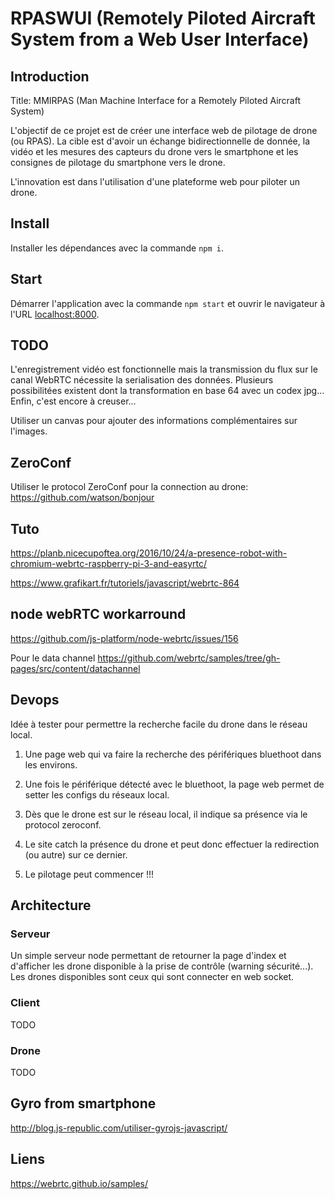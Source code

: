 # RPASWUI (Remotely Piloted Aircraft System from a Web User Interface)


## Introduction

Title: MMIRPAS (Man Machine Interface for a Remotely Piloted Aircraft System)

L'objectif de ce projet est de créer une interface web de pilotage de drone
(ou RPAS). La cible est d'avoir un échange bidirectionnelle de donnée, la vidéo
et les mesures des capteurs du drone vers le smartphone et les consignes de
pilotage du smartphone vers le drone.

L'innovation est dans l'utilisation d'une plateforme web pour piloter un drone.


## Install

Installer les dépendances avec la commande ``npm i``.


## Start

Démarrer l'application avec la commande ``npm start`` et ouvrir le navigateur
à l'URL [localhost:8000](http://localhost:8000/).


## TODO

L'enregistrement vidéo est fonctionnelle mais la transmission du flux sur le
canal WebRTC nécessite la serialisation des données. Plusieurs possibilitées
existent dont la transformation en base 64 avec un codex jpg... Enfin, c'est
encore à creuser...


Utiliser un canvas pour ajouter des informations complémentaires sur l'images.


## ZeroConf

Utiliser le protocol ZeroConf pour la connection au drone: https://github.com/watson/bonjour


## Tuto

https://planb.nicecupoftea.org/2016/10/24/a-presence-robot-with-chromium-webrtc-raspberry-pi-3-and-easyrtc/

https://www.grafikart.fr/tutoriels/javascript/webrtc-864


## node webRTC workarround

https://github.com/js-platform/node-webrtc/issues/156


Pour le data channel
https://github.com/webrtc/samples/tree/gh-pages/src/content/datachannel


## Devops

Idée à tester pour permettre la recherche facile du drone dans le réseau local.

1. Une page web qui va faire la recherche des périfériques bluethoot dans les
environs.

2. Une fois le périférique détecté avec le bluethoot, la page web permet de setter
les configs du réseaux local.

3. Dès que le drone est sur le réseau local, il indique sa présence via le
protocol zeroconf.

4. Le site catch la présence du drone et peut donc effectuer la redirection (ou
autre) sur ce dernier.

5. Le pilotage peut commencer !!!


## Architecture

### Serveur

Un simple serveur node permettant de retourner la page d'index et d'afficher les
drone disponible à la prise de contrôle (warning sécurité...). Les drones disponibles
sont ceux qui sont connecter en web socket.

### Client

TODO

### Drone

TODO

## Gyro from smartphone

http://blog.js-republic.com/utiliser-gyrojs-javascript/

## Liens

https://webrtc.github.io/samples/
